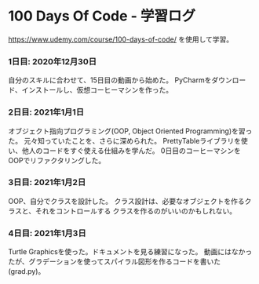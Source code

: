 # 100 Days Of Code - 学習ログ
https://www.udemy.com/course/100-days-of-code/
を使用して学習。

### 1日目: 2020年12月30日
自分のスキルに合わせて、15日目の動画から始めた。
PyCharmをダウンロード、インストールし、仮想コーヒーマシンを作った。

### 2日目: 2021年1月1日
オブジェクト指向プログラミング(OOP, Object Oriented Programming)を習った。
元々知っていたことを、さらに深められた。
PrettyTableライブラリを使い、他人のコードをすぐ使える仕組みを学んだ。
0日目のコーヒーマシンをOOPでリファクタリングした。

### 3日目: 2021年1月2日
OOP、自分でクラスを設計した。
クラス設計は、必要なオブジェクトを作るクラスと、それをコントロールする
クラスを作るのがいいのかもしれない。

### 4日目: 2021年1月3日
Turtle Graphicsを使った。ドキュメントを見る練習になった。
動画にはなかったが、グラデーションを使ってスパイラル図形を作るコードを書いた
(grad.py)。
